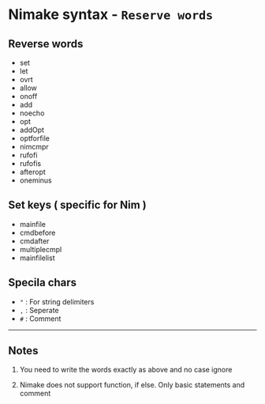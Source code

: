 # Nimake syntax - `Reserve words`

## Reverse words

-   set
-   let
-   ovrt
-   allow
-   onoff
-   add
-   noecho
-   opt
-   addOpt
-   optforfile
-   nimcmpr
-   rufofi
-   rufofis
-   afteropt
-   oneminus

## Set keys ( specific for Nim )

-   mainfile
-   cmdbefore
-   cmdafter
-   multiplecmpl
-   mainfilelist

## Specila chars

-   `"` : For string delimiters
-   `,` : Seperate
-   `#` : Comment

---

## Notes

1. You need to write the words exactly as above and no case ignore

2. Nimake does not support function, if else. Only basic statements and comment
